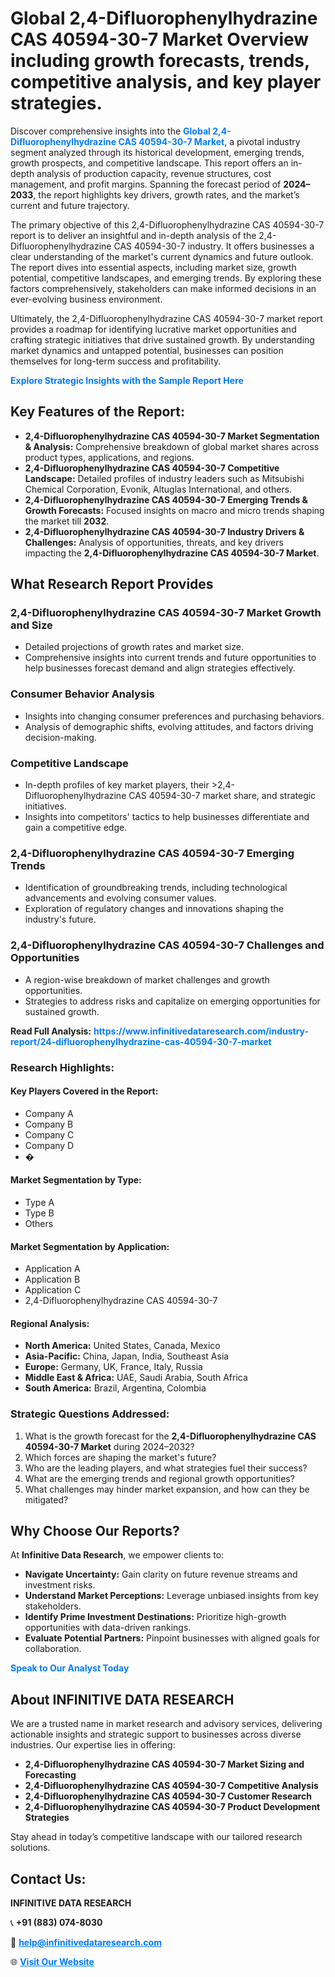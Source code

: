 <h1>Global 2,4-Difluorophenylhydrazine CAS 40594-30-7 Market Overview including growth forecasts, trends, competitive analysis, and key player strategies.</h1>
<p>
Discover comprehensive insights into the 
<a href="https://www.infinitivedataresearch.com/industry-report/24-difluorophenylhydrazine-cas-40594-30-7-market" rel="dofollow" style="color: #007BFF; text-decoration: none;"><strong>Global 2,4-Difluorophenylhydrazine CAS 40594-30-7 Market</strong></a>, a pivotal industry segment analyzed through its historical development, emerging trends, growth prospects, and competitive landscape. This report offers an in-depth analysis of production capacity, revenue structures, cost management, and profit margins. Spanning the forecast period of <strong>2024–2033</strong>, the report highlights key drivers, growth rates, and the market’s current and future trajectory.
</p>
<p>
The primary objective of this 2,4-Difluorophenylhydrazine CAS 40594-30-7 report is to deliver an insightful and in-depth analysis of the 2,4-Difluorophenylhydrazine CAS 40594-30-7 industry. It offers businesses a clear understanding of the market's current dynamics and future outlook. The report dives into essential aspects, including market size, growth potential, competitive landscapes, and emerging trends. By exploring these factors comprehensively, stakeholders can make informed decisions in an ever-evolving business environment.
</p>
<p>
Ultimately, the 2,4-Difluorophenylhydrazine CAS 40594-30-7 market report provides a roadmap for identifying lucrative market opportunities and crafting strategic initiatives that drive sustained growth. By understanding market dynamics and untapped potential, businesses can position themselves for long-term success and profitability.
</p>
<p>
<a href="https://www.infinitivedataresearch.com/request-sample/reportId=104166" style="color: #007BFF; text-decoration: none;"><strong>Explore Strategic Insights with the Sample Report Here</strong></a>
</p>

<h2>Key Features of the Report:</h2>
<ul>
<li><strong>2,4-Difluorophenylhydrazine CAS 40594-30-7 Market Segmentation & Analysis:</strong> Comprehensive breakdown of global market shares across product types, applications, and regions.</li>
<li><strong>2,4-Difluorophenylhydrazine CAS 40594-30-7 Competitive Landscape:</strong> Detailed profiles of industry leaders such as Mitsubishi Chemical Corporation, Evonik, Altuglas International, and others.</li>
<li><strong>2,4-Difluorophenylhydrazine CAS 40594-30-7 Emerging Trends & Growth Forecasts:</strong> Focused insights on macro and micro trends shaping the market till <strong>2032</strong>.</li>
<li><strong>2,4-Difluorophenylhydrazine CAS 40594-30-7 Industry Drivers & Challenges:</strong> Analysis of opportunities, threats, and key drivers impacting the <strong>2,4-Difluorophenylhydrazine CAS 40594-30-7 Market</strong>.</li>
</ul>

<h2>What Research Report Provides</h2>
<h3>2,4-Difluorophenylhydrazine CAS 40594-30-7 Market Growth and Size</h3>
<ul>
<li>Detailed projections of growth rates and market size.</li>
<li>Comprehensive insights into current trends and future opportunities to help businesses forecast demand and align strategies effectively.</li>
</ul>

<h3>Consumer Behavior Analysis</h3>
<ul>
<li>Insights into changing consumer preferences and purchasing behaviors.</li>
<li>Analysis of demographic shifts, evolving attitudes, and factors driving decision-making.</li>
</ul>

<h3>Competitive Landscape</h3>
<ul>
<li>In-depth profiles of key market players, their >2,4-Difluorophenylhydrazine CAS 40594-30-7 market share, and strategic initiatives.</li>
<li>Insights into competitors' tactics to help businesses differentiate and gain a competitive edge.</li>
</ul>

<h3>2,4-Difluorophenylhydrazine CAS 40594-30-7 Emerging Trends</h3>
<ul>
<li>Identification of groundbreaking trends, including technological advancements and evolving consumer values.</li>
<li>Exploration of regulatory changes and innovations shaping the industry's future.</li>
</ul>

<h3>2,4-Difluorophenylhydrazine CAS 40594-30-7 Challenges and Opportunities</h3>
<ul>
<li>A region-wise breakdown of market challenges and growth opportunities.</li>
<li>Strategies to address risks and capitalize on emerging opportunities for sustained growth.</li>
</ul>
<p><strong>Read Full Analysis:</strong> <a href="https://www.infinitivedataresearch.com/industry-report/24-difluorophenylhydrazine-cas-40594-30-7-market" rel="dofollow" style="color: #007BFF; text-decoration: none;"><strong>https://www.infinitivedataresearch.com/industry-report/24-difluorophenylhydrazine-cas-40594-30-7-market</strong></a></p>
<h3>Research Highlights:</h3>
<h4>Key Players Covered in the Report:</h4>
<ul><li>Company A</li><li>Company B</li><li>Company C</li><li>Company D</li><li>�</li></ul>
<h4>Market Segmentation by Type:</h4>
<ul><li>Type A</li><li>Type B</li><li>Others</li></ul>
<h4>Market Segmentation by Application:</h4>
<ul><li>Application A</li><li>Application B</li><li>Application C</li><li>2,4-Difluorophenylhydrazine CAS 40594-30-7</li></ul>

<h4>Regional Analysis:</h4>
<ul>
<li><strong>North America:</strong> United States, Canada, Mexico</li>
<li><strong>Asia-Pacific:</strong> China, Japan, India, Southeast Asia</li>
<li><strong>Europe:</strong> Germany, UK, France, Italy, Russia</li>
<li><strong>Middle East & Africa:</strong> UAE, Saudi Arabia, South Africa</li>
<li><strong>South America:</strong> Brazil, Argentina, Colombia</li>
</ul>

<h3>Strategic Questions Addressed:</h3>
<ol>
<li>What is the growth forecast for the <strong>2,4-Difluorophenylhydrazine CAS 40594-30-7 Market</strong> during 2024–2032?</li>
<li>Which forces are shaping the market's future?</li>
<li>Who are the leading players, and what strategies fuel their success?</li>
<li>What are the emerging trends and regional growth opportunities?</li>
<li>What challenges may hinder market expansion, and how can they be mitigated?</li>
</ol>

<h2>Why Choose Our Reports?</h2>
<p>At <strong>Infinitive Data Research</strong>, we empower clients to:</p>
<ul>
<li><strong>Navigate Uncertainty:</strong> Gain clarity on future revenue streams and investment risks.</li>
<li><strong>Understand Market Perceptions:</strong> Leverage unbiased insights from key stakeholders.</li>
<li><strong>Identify Prime Investment Destinations:</strong> Prioritize high-growth opportunities with data-driven rankings.</li>
<li><strong>Evaluate Potential Partners:</strong> Pinpoint businesses with aligned goals for collaboration.</li>
</ul>
<p><a href="https://www.infinitivedataresearch.com/industry-report/24-difluorophenylhydrazine-cas-40594-30-7-market" rel="dofollow" style="color: #007BFF; text-decoration: none;"><strong>Speak to Our Analyst Today</strong></a></p>

<h2>About INFINITIVE DATA RESEARCH</h2>
<p>We are a trusted name in market research and advisory services, delivering actionable insights and strategic support to businesses across diverse industries. Our expertise lies in offering:</p>
<ul>
<li><strong>2,4-Difluorophenylhydrazine CAS 40594-30-7 Market Sizing and Forecasting</strong></li>
<li><strong>2,4-Difluorophenylhydrazine CAS 40594-30-7 Competitive Analysis</strong></li>
<li><strong>2,4-Difluorophenylhydrazine CAS 40594-30-7 Customer Research</strong></li>
<li><strong>2,4-Difluorophenylhydrazine CAS 40594-30-7 Product Development Strategies</strong></li>
</ul>
<p>Stay ahead in today’s competitive landscape with our tailored research solutions.</p>

<h2>Contact Us:</h2>
<p><strong>INFINITIVE DATA RESEARCH</strong></p>
<p>📞 <strong>+91 (883) 074-8030</strong></p>
<p>📧 <strong><a href="mailto:help@infinitivedataresearch.com" style="color: #007BFF;">help@infinitivedataresearch.com</a></strong></p>
<p>🌐 <strong><a href="https://www.infinitivedataresearch.com" rel="dofollow" style="color: #007BFF;">Visit Our Website</a></strong></p>